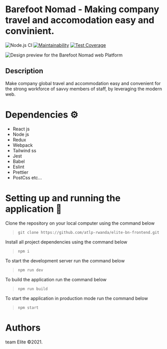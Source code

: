 # Barefoot Nomad - Making company travel and accomodation easy and convinient.

![Node.js CI](https://github.com/atlp-rwanda/elite-bn-frontend/workflows/github%20Action%20CI/badge.svg)  [![Maintainability](https://api.codeclimate.com/v1/badges/3c16f080732707287cb9/maintainability)](https://codeclimate.com/github/atlp-rwanda/elite-bn-frontend/maintainability)   [![Test Coverage](https://api.codeclimate.com/v1/badges/3c16f080732707287cb9/test_coverage)](https://codeclimate.com/github/atlp-rwanda/elite-bn-frontend/test_coverage)

![Design preview for the Barefoot Nomad web Platform](barefoot.png)

## Description

Make company global travel and accommodation easy and convenient for the strong workforce of savvy members of staff, by leveraging the modern web.

# Dependencies ⚙︎

- React js
- Node js
- Redux
- Webpack
- Tailwind ss
- Jest
- Babel
- Eslint
- Prettier
- PostCss etc...

# Setting up and running the application 🔧

Clone the repository on your local computer using the command below

> `git clone https://github.com/atlp-rwanda/elite-bn-frontend.git`

Install all project dependencies using the command below

> `npm i`

To start the development server run the command below

> `npm run dev`

To build the application run the command below

> `npm run build`

To start the application in production mode run the command below

> `npm start`


# Authors

team Elite &copy;2021.
